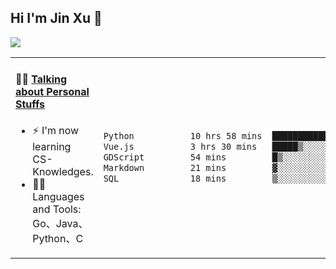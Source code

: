 
## Hi I'm Jin Xu 👋
![](https://komarev.com/ghpvc/?username=jiayouxujin&color=brightgreen&label=PROFILE+VIEWS)



<table align="center">
<tr>
<td valign="top" width="60%">

#### 🏋️‍♀️ <a href="https://github.com/jiayouxujin" target="_blank">Talking about Personal Stuffs</a>
<!-- recent_releases starts -->

- ⚡  I'm now learning CS-Knowledges.  
- 🏊‍♂️ Languages and Tools: Go、Java、Python、C
<!-- recent_releases ends -->
</td>
<td>
 
<!--START_SECTION:waka-->

```txt
Python           10 hrs 58 mins  ████████████████▒░░░░░░░░   65.23 %
Vue.js           3 hrs 30 mins   █████▒░░░░░░░░░░░░░░░░░░░   20.84 %
GDScript         54 mins         █▒░░░░░░░░░░░░░░░░░░░░░░░   05.44 %
Markdown         21 mins         ▓░░░░░░░░░░░░░░░░░░░░░░░░   02.15 %
SQL              18 mins         ▒░░░░░░░░░░░░░░░░░░░░░░░░   01.80 %
```

<!--END_SECTION:waka-->
 
</td>
</tr>
</table>





